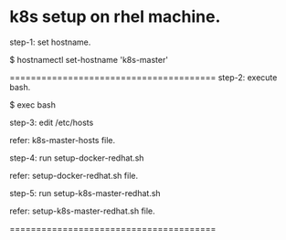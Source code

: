 # k8s setup on rhel machine.


step-1: set hostname.

$ hostnamectl set-hostname 'k8s-master'

=======================================
step-2: execute bash.

$ exec bash


step-3: edit /etc/hosts

refer: k8s-master-hosts file.


step-4: run setup-docker-redhat.sh

refer: setup-docker-redhat.sh file.


step-5: run setup-k8s-master-redhat.sh

refer: setup-k8s-master-redhat.sh file.

=======================================
